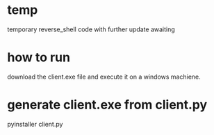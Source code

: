 # temp

temporary reverse_shell code with further update awaiting

# how to run

download the client.exe file and execute it on a windows machiene.
# generate client.exe from client.py
pyinstaller client.py
